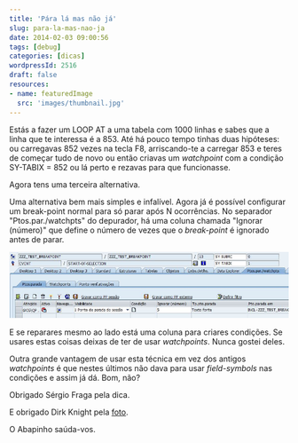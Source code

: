 ```yaml
---
title: 'Pára lá mas não já'
slug: para-la-mas-nao-ja
date: 2014-02-03 09:00:56
tags: [debug]
categories: [dicas]
wordpressId: 2516
draft: false
resources:
- name: featuredImage
  src: 'images/thumbnail.jpg'
---
```

Estás a fazer um LOOP AT a uma tabela com 1000 linhas e sabes que a linha que te interessa é a 853. Até há pouco tempo tinhas duas hipóteses: ou carregavas 852 vezes na tecla F8, arriscando-te a carregar 853 e teres de começar tudo de novo ou então criavas um _watchpoint_ com a condição SY-TABIX = 852 ou lá perto e rezavas para que funcionasse.

Agora tens uma terceira alternativa.

<!--more-->

Uma alternativa bem mais simples e infalível. Agora já é possível configurar um break-point normal para só parar após N ocorrências. No separador "Ptos.par./watchpts" do depurador, há uma coluna chamada "Ignorar (número)" que define o número de vezes que o _break-point_ é ignorado antes de parar.

[![break-point-skip][1]][1]

E se reparares mesmo ao lado está uma coluna para criares condições. Se usares estas coisas deixas de ter de usar _watchpoints_. Nunca gostei deles.

Outra grande vantagem de usar esta técnica em vez dos antigos _watchpoints_ é que nestes últimos não dava para usar _field-symbols_ nas condições e assim já dá. Bom, não?

Obrigado Sérgio Fraga pela dica.

E obrigado Dirk Knight pela [foto][2].

O Abapinho saúda-vos.

   [1]: images/break-point-skip.jpg
   [2]: “http://www.flickr.com/photos/dkshots/5331436372”
